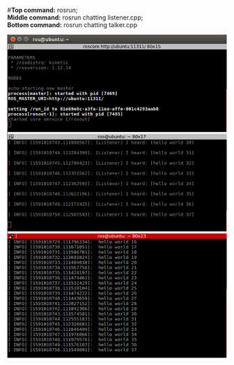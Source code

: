 #**Top command:** rosrun;<br> **Middle command:** rosrun chatting listener.cpp; <br>**Bottom command:** rosrun chatting talker.cpp 

![chatting output](https://github.com/Philori22/ROS_examples/blob/master/Example1/Screenshot%202020-06-01%20at%2012.25.50.png)


